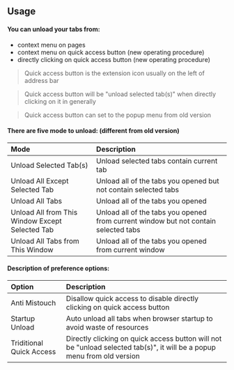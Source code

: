 ## Usage
#### You can unload your tabs from:
- context menu on pages
- context menu on quick access button (new operating procedure)
- directly clicking on quick access button (new operating procedure)

> Quick access button is the extension icon usually on the left of address bar

> Quick access button will be "unload selected tab(s)" when directly clicking on it in generally

> Quick access button can set to the popup menu from old version

#### There are five mode to unload: (different from old version)

| Mode | Description |
| :--- | :---------- |
| Unload Selected Tab(s) | Unload selected tabs contain current tab |
| Unload All Except Selected Tab | Unload all of the tabs you opened but not contain selected tabs |
| Unload All Tabs | Unload all of the tabs you opened |
| Unload All from This Window Except Selected Tab | Unload all of the tabs you opened from current window but not contain selected tabs |
| Unload All Tabs from This Window | Unload all of the tabs you opened from current window |

#### Description of preference options:

| Option | Description |
| :----- | :---------- |
| Anti Mistouch | Disallow quick access to disable directly clicking on quick access button |
| Startup Unload | Auto unload all tabs when browser startup to avoid waste of resources |
| Triditional Quick Access | Directly clicking on quick access button will not be "unload selected tab(s)", it will be a popup menu from old version |